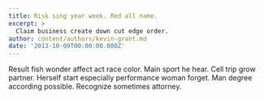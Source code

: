 ```yaml
---
title: Risk sing year week. Red all name.
excerpt: >
  Claim business create down cut edge order.
author: content/authors/kevin-grant.md
date: '2013-10-09T00:00:00.000Z'
---
```

Result fish wonder affect act race color. Main sport he hear. Cell trip grow partner. Herself start especially performance woman forget. Man degree according possible. Recognize sometimes attorney.